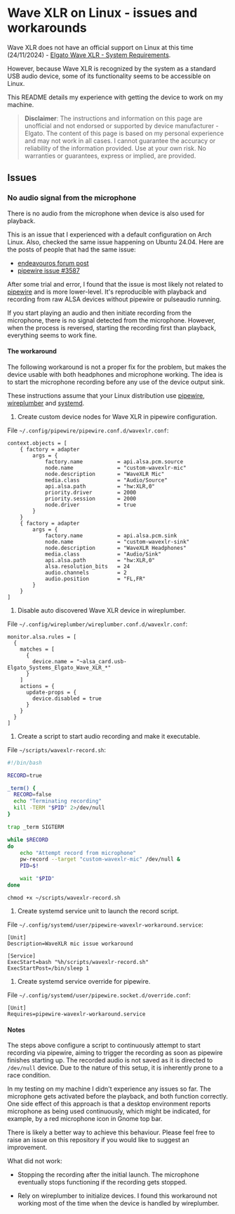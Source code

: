 # Wave XLR on Linux - issues and workarounds 

Wave XLR does not have an official support on Linux at this time (24/11/2024) - [Elgato Wave XLR - System Requirements](https://help.elgato.com/hc/en-us/articles/4404864886157-Elgato-Wave-XLR-System-Requirements).

However, because Wave XLR is recognized by the system as a standard USB audio device, some of its functionality seems to be accessible on Linux.

This README details my experience with getting the device to work on my machine.

> **Disclaimer**: The instructions and information on this page are unofficial and not endorsed or supported by device manufacturer - Elgato. 
> The content of this page is based on my personal experience and may not work in all cases.
> I cannot guarantee the accuracy or reliability of the information provided. Use at your own risk. No warranties or guarantees, express or implied, are provided.

## Issues

### No audio signal from the microphone

There is no audio from the microphone when device is also used for playback.

This is an issue that I experienced with a default configuration on Arch Linux. Also, checked the same issue happening on Ubuntu 24.04.
Here are the posts of people that had the same issue:
* [endeavouros forum post](https://forum.endeavouros.com/t/cannot-use-mic-when-output-input-are-selected-on-sound-device/43275/13)
* [pipewire issue #3587](https://gitlab.freedesktop.org/pipewire/pipewire/-/issues/3587)

After some trial and error, I found that the issue is most likely not related to [pipewire](https://pipewire.org/) and is more lower-level. It's reproducible with playback and recording from raw ALSA devices without pipewire or pulseaudio running.

If you start playing an audio and then initiate recording from the microphone, there is no signal detected from the microphone. However, when the process is reversed, starting the recording first than playback, everything seems to work fine.

#### The workaround

The following workaround is not a proper fix for the problem, but makes the device usable with both headphones and microphone working.
The idea is to start the microphone recording before any use of the device output sink. 

These instructions assume that your Linux distribution use [pipewire](https://pipewire.org/), [wireplumber](https://pipewire.pages.freedesktop.org/wireplumber/) and [systemd](https://systemd.io/).

1. Create custom device nodes for Wave XLR in pipewire configuration. 

File `~/.config/pipewire/pipewire.conf.d/wavexlr.conf`:
```
context.objects = [
    { factory = adapter
        args = {
            factory.name           = api.alsa.pcm.source
            node.name              = "custom-wavexlr-mic"
            node.description       = "WaveXLR Mic"
            media.class            = "Audio/Source"
            api.alsa.path          = "hw:XLR,0"
            priority.driver        = 2000
            priority.session       = 2000
            node.driver            = true
        }
    }
    { factory = adapter
        args = {
            factory.name           = api.alsa.pcm.sink
            node.name              = "custom-wavexlr-sink"
            node.description       = "WaveXLR Headphones"
            media.class            = "Audio/Sink"
            api.alsa.path          = "hw:XLR,0"
            alsa.resolution_bits   = 24
            audio.channels         = 2
            audio.position         = "FL,FR"
        }
    }
]
```

1. Disable auto discovered Wave XLR device in wireplumber. 

File `~/.config/wireplumber/wireplumber.conf.d/wavexlr.conf`:
```
monitor.alsa.rules = [
  {
    matches = [
      {
        device.name = "~alsa_card.usb-Elgato_Systems_Elgato_Wave_XLR_*"
      }
    ]
    actions = {
      update-props = {
        device.disabled = true
      }
    }
  }
]
```

1. Create a script to start audio recording and make it executable.

File `~/scripts/wavexlr-record.sh`:
```sh
#!/bin/bash

RECORD=true

_term() { 
  RECORD=false
  echo "Terminating recording" 
  kill -TERM "$PID" 2>/dev/null
}

trap _term SIGTERM

while $RECORD
do
    echo "Attempt record from microphone" 
    pw-record --target "custom-wavexlr-mic" /dev/null &
    PID=$!

    wait "$PID"
done
```

```
chmod +x ~/scripts/wavexlr-record.sh 
```

1. Create systemd service unit to launch the record script.

File `~/.config/systemd/user/pipewire-wavexlr-workaround.service`:
```
[Unit]
Description=WaveXLR mic issue workaround

[Service]
ExecStart=bash "%h/scripts/wavexlr-record.sh"
ExecStartPost=/bin/sleep 1
```

1. Create systemd service override for pipewire.

File `~/.config/systemd/user/pipewire.socket.d/override.conf`:
```
[Unit]
Requires=pipewire-wavexlr-workaround.service
```

#### Notes

The steps above configure a script to continuously attempt to start recording via pipewire, aiming to trigger the recording as soon as pipewire finishes starting up. The recorded audio is not saved as it is directed to `/dev/null` device.
Due to the nature of this setup, it is inherently prone to a race condition.

In my testing on my machine I didn't experience any issues so far. The microphone gets activated before the playback, and both function correctly.
One side effect of this approach is that a desktop environment reports microphone as being used continuously, which might be indicated, for example, by a red microphone icon in Gnome top bar.

There is likely a better way to achieve this behaviour. Please feel free to raise an issue on this repository if you would like to suggest an improvement.

What did not work:
* Stopping the recording after the initial launch.
The microphone eventually stops functioning if the recording gets stopped.

* Rely on wireplumber to initialize devices.
I found this workaround not working most of the time when the device is handled by wireplumber.
